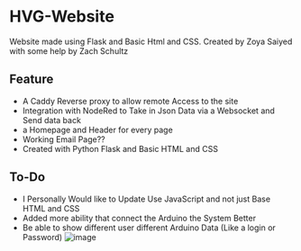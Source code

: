 # HVG-Website
Website made using Flask and Basic Html and CSS. Created by Zoya Saiyed with some help by Zach Schultz

## Feature
- A Caddy Reverse proxy to allow remote Access to the site 
- Integration with NodeRed to Take in Json Data via a Websocket and Send data back
- a Homepage and Header for every page
- Working Email Page??
- Created with Python Flask and Basic HTML and CSS
## To-Do
- I Personally Would like to Update Use JavaScript and not just Base HTML and CSS
- Added more ability that connect the Arduino the System Better
- Be able to show different user different Arduino Data (Like a login or Password)
![image](https://github.com/user-attachments/assets/6ecc51c4-34ed-4e00-a80b-c08793b00af8)
